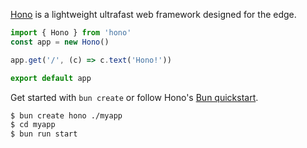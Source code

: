 [Hono](https://github.com/honojs/hono) is a lightweight ultrafast web framework designed for the edge.

```ts
import { Hono } from 'hono'
const app = new Hono()

app.get('/', (c) => c.text('Hono!'))

export default app
```

Get started with `bun create` or follow Hono's [Bun quickstart](https://hono.dev/getting-started/bun).
```bash
$ bun create hono ./myapp
$ cd myapp
$ bun run start
```
